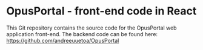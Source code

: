 # OpusPortal - front-end code in React

This Git repository contains the source code for the OpusPortal web application front-end.
The backend code can be found here: https://github.com/andreeuuetoa/OpusPortal
